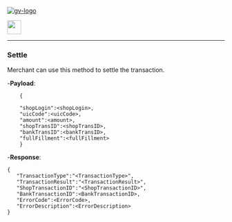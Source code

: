 [![gv-logo](../img/logo.png)](http://www.greenvulcanotechnologies.com)

[<img src="../img/index.png" width="32">](index.md)

----
### Settle
Merchant can use this method to settle the transaction.

-**Payload**:

```
    {

    "shopLogin":<shopLogin>,
    "uicCode":<uicCode>,
    "amount":<amount>,
    "shopTransID":<shopTransID>,
    "bankTransID":<bankTransID>,
    "fullFillment":<fullFillment>
    }
```

-**Response**:

```
{
   "TransactionType":"<TransactionType>",
   "TransactionResult":"<TransactionResult>",
   "ShopTransactionID":"<ShopTransactionID>",
   "BankTransactionID":<BankTransactionID>,
   "ErrorCode":<ErrorCode>,
   "ErrorDescription":<ErrorDescription>
}
```
